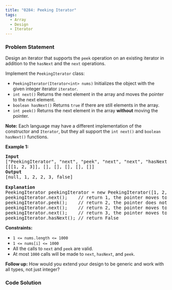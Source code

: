 ```yaml
---
title: "0284: Peeking Iterator"
tags:
  - Array
  - Design
  - Iterator
---
```

### Problem Statement

<p>Design an iterator that supports the <code>peek</code> operation on an existing iterator in addition to the <code>hasNext</code> and the <code>next</code> operations.</p>

<p>Implement the <code>PeekingIterator</code> class:</p>

<ul>
	<li><code>PeekingIterator(Iterator&lt;int&gt; nums)</code> Initializes the object with the given integer iterator <code>iterator</code>.</li>
	<li><code>int next()</code> Returns the next element in the array and moves the pointer to the next element.</li>
	<li><code>boolean hasNext()</code> Returns <code>true</code> if there are still elements in the array.</li>
	<li><code>int peek()</code> Returns the next element in the array <strong>without</strong> moving the pointer.</li>
</ul>

<p><strong>Note:</strong> Each language may have a different implementation of the constructor and <code>Iterator</code>, but they all support the <code>int next()</code> and <code>boolean hasNext()</code> functions.</p>


<p><strong class="example">Example 1:</strong></p>

<pre>
<strong>Input</strong>
[&quot;PeekingIterator&quot;, &quot;next&quot;, &quot;peek&quot;, &quot;next&quot;, &quot;next&quot;, &quot;hasNext&quot;]
[[[1, 2, 3]], [], [], [], [], []]
<strong>Output</strong>
[null, 1, 2, 2, 3, false]

<strong>Explanation</strong>
PeekingIterator peekingIterator = new PeekingIterator([1, 2, 3]); // [<u><strong>1</strong></u>,2,3]
peekingIterator.next();    // return 1, the pointer moves to the next element [1,<u><strong>2</strong></u>,3].
peekingIterator.peek();    // return 2, the pointer does not move [1,<u><strong>2</strong></u>,3].
peekingIterator.next();    // return 2, the pointer moves to the next element [1,2,<u><strong>3</strong></u>]
peekingIterator.next();    // return 3, the pointer moves to the next element [1,2,3]
peekingIterator.hasNext(); // return False
</pre>


<p><strong>Constraints:</strong></p>

<ul>
	<li><code>1 &lt;= nums.length &lt;= 1000</code></li>
	<li><code>1 &lt;= nums[i] &lt;= 1000</code></li>
	<li>All the calls to <code>next</code> and <code>peek</code> are valid.</li>
	<li>At most <code>1000</code> calls will be made to <code>next</code>, <code>hasNext</code>, and <code>peek</code>.</li>
</ul>


<strong>Follow up:</strong> How would you extend your design to be generic and work with all types, not just integer?

### Code Solution

```python

```
